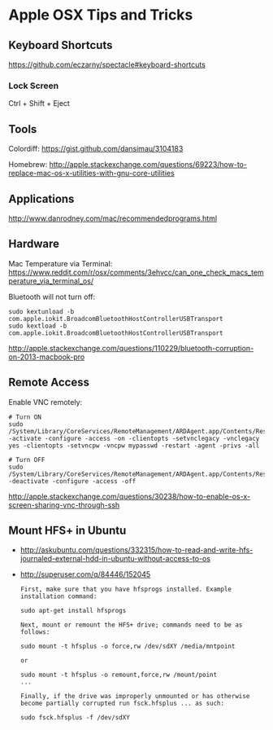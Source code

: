 # Apple OSX Tips and Tricks
## Keyboard Shortcuts

<https://github.com/eczarny/spectacle#keyboard-shortcuts>

### Lock Screen

Ctrl + Shift + Eject

## Tools

Colordiff:
<https://gist.github.com/dansimau/3104183>

Homebrew: <http://apple.stackexchange.com/questions/69223/how-to-replace-mac-os-x-utilities-with-gnu-core-utilities>

## Applications

<http://www.danrodney.com/mac/recommendedprograms.html>

## Hardware

Mac Temperature via Terminal:
<https://www.reddit.com/r/osx/comments/3ehvcc/can_one_check_macs_temperature_via_terminal_os/>

Bluetooth will not turn off:

```
sudo kextunload -b com.apple.iokit.BroadcomBluetoothHostControllerUSBTransport
sudo kextload -b com.apple.iokit.BroadcomBluetoothHostControllerUSBTransport
```

<http://apple.stackexchange.com/questions/110229/bluetooth-corruption-on-2013-macbook-pro>

## Remote Access

Enable VNC remotely:

```
# Turn ON
sudo  /System/Library/CoreServices/RemoteManagement/ARDAgent.app/Contents/Resources/kickstart -activate -configure -access -on -clientopts -setvnclegacy -vnclegacy yes -clientopts -setvncpw -vncpw mypasswd -restart -agent -privs -all

# Turn OFF
sudo /System/Library/CoreServices/RemoteManagement/ARDAgent.app/Contents/Resources/kickstart -deactivate -configure -access -off
```

<http://apple.stackexchange.com/questions/30238/how-to-enable-os-x-screen-sharing-vnc-through-ssh>

## Mount HFS+ in Ubuntu

* <http://askubuntu.com/questions/332315/how-to-read-and-write-hfs-journaled-external-hdd-in-ubuntu-without-access-to-os>
* <http://superuser.com/q/84446/152045>

	```
	First, make sure that you have hfsprogs installed. Example installation command:
	
	sudo apt-get install hfsprogs
	
	Next, mount or remount the HFS+ drive; commands need to be as follows:
	
	sudo mount -t hfsplus -o force,rw /dev/sdXY /media/mntpoint
	
	or
	
	sudo mount -t hfsplus -o remount,force,rw /mount/point
	...
	
	Finally, if the drive was improperly unmounted or has otherwise become partially corrupted run fsck.hfsplus ... as such:
	
	sudo fsck.hfsplus -f /dev/sdXY
	```